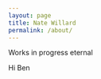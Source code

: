 ```yaml
---
layout: page
title: Nate Willard
permalink: /about/
---
```


Works in progress eternal

Hi Ben












